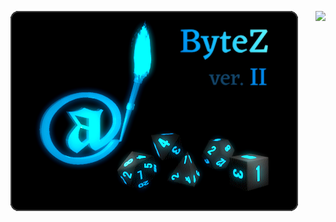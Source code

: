 <a href="https://ethical.blue/page/bytez2"><img align="left" src="at.png"></a>
<a href="https://code.ethical.blue/"><img align="right" src="https://github-readme-stats.vercel.app/api/top-langs/?username=ethicalblue&hide=javascript,css,scss,html&theme=chartreuse-dark"></a>

